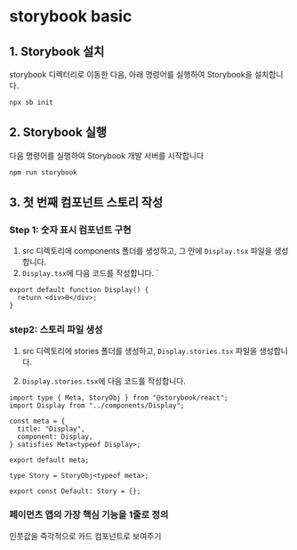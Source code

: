 # storybook basic

## 1. Storybook 설치

storybook 디렉터리로 이동한 다음, 아래 명령어를 실행하여 Storybook을 설치합니다.

```sh
npx sb init
```

## 2. Storybook 실행

다음 명령어를 실행하여 Storybook 개발 서버를 시작합니다

```sh
npm run storybook
```

## 3. 첫 번째 컴포넌트 스토리 작성

### Step 1: 숫자 표시 컴포넌트 구현

1. src 디렉토리에 components 폴더를 생성하고, 그 안에 `Display.tsx` 파일을 생성합니다.
2. `Display.tsx`에 다음 코드를 작성합니다.
   `

```tsx
export default function Display() {
  return <div>0</div>;
}
```

### step2: 스토리 파일 생성

1. src 디렉토리에 stories 폴더를 생성하고, `Display.stories.tsx` 파일을 생성합니다.

2. `Display.stories.tsx`에 다음 코드를 작성합니다.

```tsx
import type { Meta, StoryObj } from "@storybook/react";
import Display from "../components/Display";

const meta = {
  title: "Display",
  component: Display,
} satisfies Meta<typeof Display>;

export default meta;

type Story = StoryObj<typeof meta>;

export const Default: Story = {};
```

### 페이먼츠 앱의 가장 핵심 기능을 1줄로 정의

인풋값을 즉각적으로 카드 컴포넌트로 보여주기
